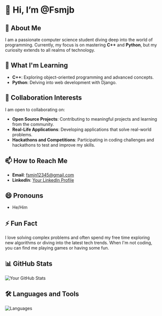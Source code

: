 # 👋 Hi, I’m @Fsmjb

## 👀 About Me
I am a passionate computer science student diving deep into the world of programming. Currently, my focus is on mastering **C++** and **Python**, but my curiosity extends to all realms of technology.

## 🌱 What I'm Learning
- **C++**: Exploring object-oriented programming and advanced concepts.
- **Python**: Delving into web development with Django.

## 💞️ Collaboration Interests
I am open to collaborating on:
- **Open Source Projects**: Contributing to meaningful projects and learning from the community.
- **Real-Life Applications**: Developing applications that solve real-world problems.
- **Hackathons and Competitions**: Participating in coding challenges and hackathons to test and improve my skills.

## 📫 How to Reach Me
- **Email**: [fsmjn12345@gmail.com](mailto:fsmjn12345@gmail.com)
- **LinkedIn**: [Your LinkedIn Profile](https://www.linkedin.com/in/muhammad-junaid-2038a72a3?utm_source=share&utm_campaign=share_via&utm_content=profile&utm_medium=android_app)

## 😄 Pronouns
- He/Him

## ⚡ Fun Fact
I love solving complex problems and often spend my free time exploring new algorithms or diving into the latest tech trends. When I'm not coding, you can find me playing games or having some fun.

## 📊 GitHub Stats
![Your GitHub Stats](https://github-readme-stats.vercel.app/api?username=Fsmjb&show_icons=true&hide_title=true&count_private=true&theme=radical)

## 🛠️ Languages and Tools
![Languages](https://github-readme-stats.vercel.app/api/top-langs/?username=Fsmjb&layout=compact&theme=radical)

